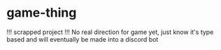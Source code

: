 # game-thing

!!! scrapped project !!!
No real direction for game yet, just know it's type based and will eventually be made into a discord bot
